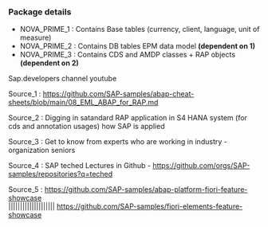 ### Package details 

- NOVA_PRIME_1 : Contains Base tables (currency, client, language, unit of measure)
- NOVA_PRIME_2 : Contains DB tables EPM data model **(dependent on 1)**
- NOVA_PRIME_3 : Contains CDS and AMDP classes + RAP objects **(dependent on 2)**


Sap.developers channel youtube 

Source_1 : https://github.com/SAP-samples/abap-cheat-sheets/blob/main/08_EML_ABAP_for_RAP.md

Source_2 : Digging in satandard RAP application in S4 HANA system (for cds and annotation usages) how SAP is applied

Source_3 : Get to know from experts who are working in industry - organization seniors 

Source_4 : SAP teched Lectures in Github - https://github.com/orgs/SAP-samples/repositories?q=teched

Source_5 : https://github.com/SAP-samples/abap-platform-fiori-feature-showcase  
||||||||||||||||||||  https://github.com/SAP-samples/fiori-elements-feature-showcase
			
		   
